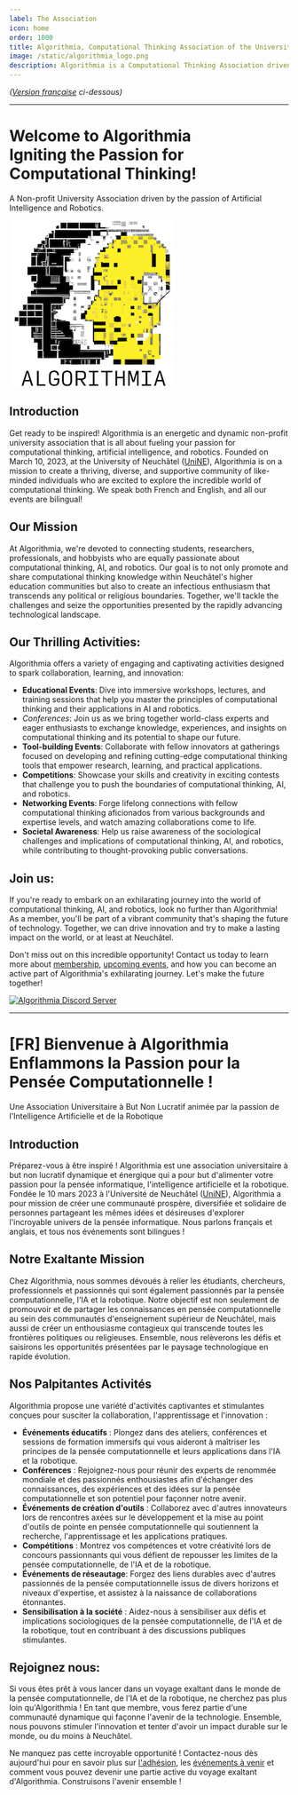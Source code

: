 ```yaml
---
label: The Association
icon: home
order: 1000
title: Algorithmia, Computational Thinking Association of the University of Neuchâtel
image: /static/algorithmia_logo.png
description: Algorithmia is a Computational Thinking Association driven by the passion of Artificial Intelligence, and Robotics at the University of Neuchâtel, Switzerland.
---
```

*([Version française](#vf) ci-dessous)*

---

# Welcome to Algorithmia <br> Igniting the Passion for Computational Thinking!
A Non-profit University Association driven by the passion of Artificial Intelligence and Robotics.

![](/static/algorithmia_logo-300.png)

## Introduction
Get ready to be inspired! Algorithmia is an energetic and dynamic non-profit university association that is all about fueling your passion for computational thinking, artificial intelligence, and robotics. Founded on March 10, 2023, at the University of Neuchâtel ([UniNE](/partnerships/unine.md)), Algorithmia is on a mission to create a thriving, diverse, and supportive community of like-minded individuals who are excited to explore the incredible world of computational thinking. We speak both French and English, and all our events are bilingual!

## Our Mission
At Algorithmia, we're devoted to connecting students, researchers, professionals, and hobbyists who are equally passionate about computational thinking, AI, and robotics. Our goal is to not only promote and share computational thinking knowledge within Neuchâtel's higher education communities but also to create an infectious enthusiasm that transcends any political or religious boundaries. Together, we'll tackle the challenges and seize the opportunities presented by the rapidly advancing technological landscape.

## Our Thrilling Activities:

Algorithmia offers a variety of engaging and captivating activities designed to spark collaboration, learning, and innovation:

- **Educational Events**: Dive into immersive workshops, lectures, and training sessions that help you master the principles of computational thinking and their applications in AI and robotics.
- *Conferences*: Join us as we bring together world-class experts and eager enthusiasts to exchange knowledge, experiences, and insights on computational thinking and its potential to shape our future.
- **Tool-building Events**: Collaborate with fellow innovators at gatherings focused on developing and refining cutting-edge computational thinking tools that empower research, learning, and practical applications.
- **Competitions**: Showcase your skills and creativity in exciting contests that challenge you to push the boundaries of computational thinking, AI, and robotics.
- **Networking Events**: Forge lifelong connections with fellow computational thinking aficionados from various backgrounds and expertise levels, and watch amazing collaborations come to life.
- **Societal Awareness**: Help us raise awareness of the sociological challenges and implications of computational thinking, AI, and robotics, while contributing to thought-provoking public conversations.

## Join us:

If you're ready to embark on an exhilarating journey into the world of computational thinking, AI, and robotics, look no further than Algorithmia! As a member, you'll be part of a vibrant community that's shaping the future of technology. Together, we can drive innovation and try to make a lasting impact on the world, or at least at Neuchâtel.

Don't miss out on this incredible opportunity! Contact us today to learn more about [membership](/about/memberships.md), [upcoming events](/events/readme.md), and how you can become an active part of Algorithmia's exhilarating journey. Let's make the future together!

[![Algorithmia Discord Server](https://discordapp.com/api/guilds/1015265175147905134/widget.png?style=banner3)](https://discord.gg/EGxQ73Dguc)

---

# <a id="vf"></a>[FR] Bienvenue à Algorithmia <br> Enflammons la Passion pour la Pensée Computationnelle !
Une Association Universitaire à But Non Lucratif animée par la passion de l'Intelligence Artificielle et de la Robotique

## Introduction

Préparez-vous à être inspiré ! Algorithmia est une association universitaire à but non lucratif dynamique et énergique qui a pour but d'alimenter votre passion pour la pensée informatique, l'intelligence artificielle et la robotique. Fondée le 10 mars 2023 à l'Université de Neuchâtel ([UniNE](/partnerships/unine.md)), Algorithmia a pour mission de créer une communauté prospère, diversifiée et solidaire de personnes partageant les mêmes idées et désireuses d'explorer l'incroyable univers de la pensée informatique. Nous parlons français et anglais, et tous nos événements sont bilingues !

## Notre Exaltante Mission 

Chez Algorithmia, nous sommes dévoués à relier les étudiants, chercheurs, professionnels et passionnés qui sont également passionnés par la pensée computationnelle, l'IA et la robotique. Notre objectif est non seulement de promouvoir et de partager les connaissances en pensée computationnelle au sein des communautés d'enseignement supérieur de Neuchâtel, mais aussi de créer un enthousiasme contagieux qui transcende toutes les frontières politiques ou religieuses. Ensemble, nous relèverons les défis et saisirons les opportunités présentées par le paysage technologique en rapide évolution.

## Nos Palpitantes Activités

Algorithmia propose une variété d'activités captivantes et stimulantes conçues pour susciter la collaboration, l'apprentissage et l'innovation :

- **Événements éducatifs** : Plongez dans des ateliers, conférences et sessions de formation immersifs qui vous aideront à maîtriser les principes de la pensée computationnelle et leurs applications dans l'IA et la robotique.
- **Conférences** : Rejoignez-nous pour réunir des experts de renommée mondiale et des passionnés enthousiastes afin d'échanger des connaissances, des expériences et des idées sur la pensée computationnelle et son potentiel pour façonner notre avenir.
- **Événements de création d'outils** : Collaborez avec d'autres innovateurs lors de rencontres axées sur le développement et la mise au point d'outils de pointe en pensée computationnelle qui soutiennent la recherche, l'apprentissage et les applications pratiques.
- **Compétitions** : Montrez vos compétences et votre créativité lors de concours passionnants qui vous défient de repousser les limites de la pensée computationnelle, de l'IA et de la robotique.
- **Événements de réseautage**: Forgez des liens durables avec d'autres passionnés de la pensée computationnelle issus de divers horizons et niveaux d'expertise, et assistez à la naissance de collaborations étonnantes.
- **Sensibilisation à la société** : Aidez-nous à sensibiliser aux défis et implications sociologiques de la pensée computationnelle, de l'IA et de la robotique, tout en contribuant à des discussions publiques stimulantes.

## Rejoignez nous:
Si vous êtes prêt à vous lancer dans un voyage exaltant dans le monde de la pensée computationnelle, de l'IA et de la robotique, ne cherchez pas plus loin qu'Algorithmia ! En tant que membre, vous ferez partie d'une communauté dynamique qui façonne l'avenir de la technologie. Ensemble, nous pouvons stimuler l'innovation et tenter d'avoir un impact durable sur le monde, ou du moins à Neuchâtel.

Ne manquez pas cette incroyable opportunité ! Contactez-nous dès aujourd'hui pour en savoir plus sur [l'adhésion](/about/memberships.md), les [événements à venir](/events/readme.md) et comment vous pouvez devenir une partie active du voyage exaltant d'Algorithmia. Construisons l'avenir ensemble !